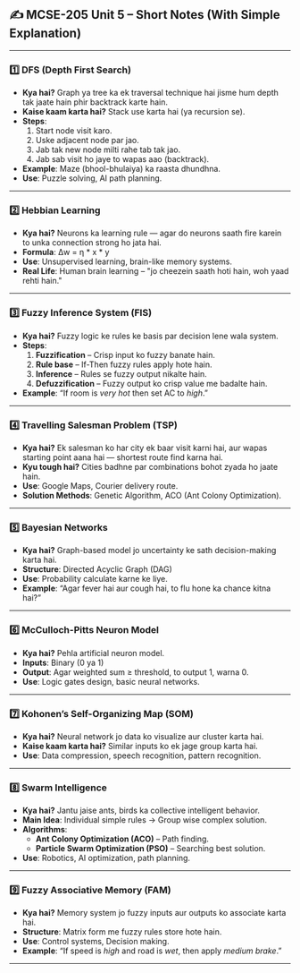 ## ✍️ MCSE-205 Unit 5 – Short Notes (With Simple Explanation)

---

### 1️⃣ DFS (Depth First Search)
- **Kya hai?** Graph ya tree ka ek traversal technique hai jisme hum depth tak jaate hain phir backtrack karte hain.
- **Kaise kaam karta hai?** Stack use karta hai (ya recursion se).
- **Steps**:
  1. Start node visit karo.
  2. Uske adjacent node par jao.
  3. Jab tak new node milti rahe tab tak jao.
  4. Jab sab visit ho jaye to wapas aao (backtrack).
- **Example**: Maze (bhool-bhulaiya) ka raasta dhundhna.
- **Use**: Puzzle solving, AI path planning.

---

### 2️⃣ Hebbian Learning
- **Kya hai?** Neurons ka learning rule — agar do neurons saath fire karein to unka connection strong ho jata hai.
- **Formula**: Δw = η * x * y  
- **Use**: Unsupervised learning, brain-like memory systems.
- **Real Life**: Human brain learning – "jo cheezein saath hoti hain, woh yaad rehti hain."

---

### 3️⃣ Fuzzy Inference System (FIS)
- **Kya hai?** Fuzzy logic ke rules ke basis par decision lene wala system.
- **Steps**:
  1. **Fuzzification** – Crisp input ko fuzzy banate hain.
  2. **Rule base** – If-Then fuzzy rules apply hote hain.
  3. **Inference** – Rules se fuzzy output nikalte hain.
  4. **Defuzzification** – Fuzzy output ko crisp value me badalte hain.
- **Example**: “If room is *very hot* then set AC to *high*.”

---

### 4️⃣ Travelling Salesman Problem (TSP)
- **Kya hai?** Ek salesman ko har city ek baar visit karni hai, aur wapas starting point aana hai — shortest route find karna hai.
- **Kyu tough hai?** Cities badhne par combinations bohot zyada ho jaate hain.
- **Use**: Google Maps, Courier delivery route.
- **Solution Methods**: Genetic Algorithm, ACO (Ant Colony Optimization).

---

### 5️⃣ Bayesian Networks
- **Kya hai?** Graph-based model jo uncertainty ke sath decision-making karta hai.
- **Structure**: Directed Acyclic Graph (DAG)
- **Use**: Probability calculate karne ke liye.
- **Example**: “Agar fever hai aur cough hai, to flu hone ka chance kitna hai?”

---

### 6️⃣ McCulloch-Pitts Neuron Model
- **Kya hai?** Pehla artificial neuron model.
- **Inputs**: Binary (0 ya 1)
- **Output**: Agar weighted sum ≥ threshold, to output 1, warna 0.
- **Use**: Logic gates design, basic neural networks.

---

### 7️⃣ Kohonen’s Self-Organizing Map (SOM)
- **Kya hai?** Neural network jo data ko visualize aur cluster karta hai.
- **Kaise kaam karta hai?** Similar inputs ko ek jage group karta hai.
- **Use**: Data compression, speech recognition, pattern recognition.

---

### 8️⃣ Swarm Intelligence
- **Kya hai?** Jantu jaise ants, birds ka collective intelligent behavior.
- **Main Idea**: Individual simple rules → Group wise complex solution.
- **Algorithms**:
  - **Ant Colony Optimization (ACO)** – Path finding.
  - **Particle Swarm Optimization (PSO)** – Searching best solution.
- **Use**: Robotics, AI optimization, path planning.

---

### 9️⃣ Fuzzy Associative Memory (FAM)
- **Kya hai?** Memory system jo fuzzy inputs aur outputs ko associate karta hai.
- **Structure**: Matrix form me fuzzy rules store hote hain.
- **Use**: Control systems, Decision making.
- **Example**: “If speed is *high* and road is *wet*, then apply *medium brake*.”

---
